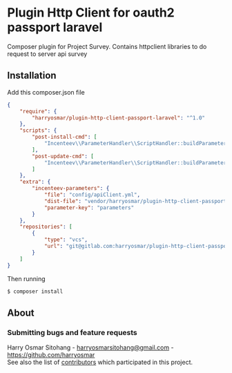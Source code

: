 # Plugin Http Client for oauth2 passport laravel
Composer plugin for Project Survey. Contains httpclient libraries to do request to server api survey

## Installation

Add this composer.json file

```json
{
    "require": {
        "harryosmar/plugin-http-client-passport-laravel": "^1.0"
    },
    "scripts": {
        "post-install-cmd": [
            "Incenteev\\ParameterHandler\\ScriptHandler::buildParameters"
        ],
        "post-update-cmd": [
            "Incenteev\\ParameterHandler\\ScriptHandler::buildParameters"
        ]
    },
    "extra": {
        "incenteev-parameters": {
            "file": "config/apiClient.yml",
            "dist-file": "vendor/harryosmar/plugin-http-client-passport-laravel/config/apiClient.yml.dist",
            "parameter-key": "parameters"
        }
    },
    "repositories": [
        {
            "type": "vcs",
            "url": "git@gitlab.com:harryosmar/plugin-http-client-passport-laravel.git"
        }
    ]
}
```

Then running
```bash
$ composer install
```

## About


### Submitting bugs and feature requests
Harry Osmar Sitohang - <harryosmarsitohang@gmail.com> - <https://github.com/harryosmar><br />
See also the list of [contributors](https://github.com/harryosmar/plugin-http-client-passport-laravel/contributors) which participated in this project.
